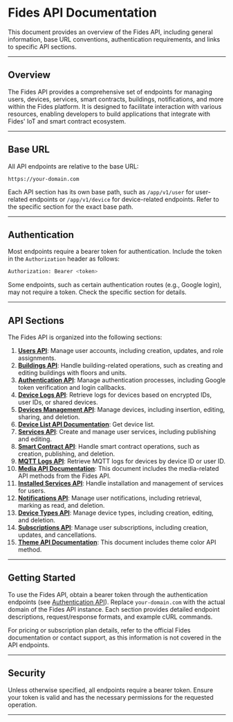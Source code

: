# Fides API Documentation

This document provides an overview of the Fides API, including general information, base URL conventions, authentication requirements, and links to specific API sections.

---

## Overview

The Fides API provides a comprehensive set of endpoints for managing users, devices, services, smart contracts, buildings, notifications, and more within the Fides platform. It is designed to facilitate interaction with various resources, enabling developers to build applications that integrate with Fides' IoT and smart contract ecosystem.

---

## Base URL

All API endpoints are relative to the base URL:

```
https://your-domain.com
```

Each API section has its own base path, such as `/app/v1/user` for user-related endpoints or `/app/v1/device` for device-related endpoints. Refer to the specific section for the exact base path.

---

## Authentication

Most endpoints require a bearer token for authentication. Include the token in the `Authorization` header as follows:

```bash
Authorization: Bearer <token>
```

Some endpoints, such as certain authentication routes (e.g., Google login), may not require a token. Check the specific section for details.

---

## API Sections

The Fides API is organized into the following sections:

1. **[Users API](users.md)**: Manage user accounts, including creation, updates, and role assignments.
2. **[Buildings API](buildings.md)**: Handle building-related operations, such as creating and editing buildings with floors and units.
3. **[Authentication API](authentication.md)**: Manage authentication processes, including Google token verification and login callbacks.
4. **[Device Logs API](device-logs.md)**: Retrieve logs for devices based on encrypted IDs, user IDs, or shared devices.
5. **[Devices Management API](devices_management.md)**: Manage devices, including insertion, editing, sharing, and deletion.
6. **[Device List API Documentation](apis/device_list.md)**: Get device list.
7. **[Services API](services.md)**: Create and manage user services, including publishing and editing.
8. **[Smart Contract API](smart-contract.md)**: Handle smart contract operations, such as creation, publishing, and deletion.
9. **[MQTT Logs API](mqtt-logs.md)**: Retrieve MQTT logs for devices by device ID or user ID.
10. **[Media API Documentation](media.md)**: This document includes the media-related API methods from the Fides API.
11. **[Installed Services API](installed-services.md)**: Handle installation and management of services for users.
12. **[Notifications API](notifications.md)**: Manage user notifications, including retrieval, marking as read, and deletion.
13. **[Device Types API](device-types.md)**: Manage device types, including creation, editing, and deletion.
14. **[Subscriptions API](subscriptions.md)**: Manage user subscriptions, including creation, updates, and cancellations.
15. **[Theme API Documentation](theme.md)**: This document includes theme color API method.

---

## Getting Started

To use the Fides API, obtain a bearer token through the authentication endpoints (see [Authentication API](authentication.md)). Replace `your-domain.com` with the actual domain of the Fides API instance. Each section provides detailed endpoint descriptions, request/response formats, and example cURL commands.

For pricing or subscription plan details, refer to the official Fides documentation or contact support, as this information is not covered in the API endpoints.

---

## Security

Unless otherwise specified, all endpoints require a bearer token. Ensure your token is valid and has the necessary permissions for the requested operation.

---
